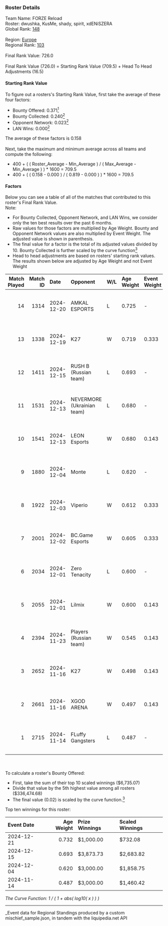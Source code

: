 ### Roster Details<br />
Team Name: FORZE Reload<br />
Roster: dwushka, KusMe, shady, spirit, xdENiSZERA<br />
Global Rank: [148](../../standings_global_2025_03_01.md)<br />
<br />
Region: [Europe]( ../../standings_europe_2025_03_01.md)<br />
Regional Rank: [103]( ../../standings_europe_2025_03_01.md)<br />
<br />
Final Rank Value:  726.0<br />
<br />
Final Rank Value (726.0) = Starting Rank Value (709.5) + Head To Head Adjustments (16.5)<br />

#### Starting Rank Value<br />
To figure out a rosters's Starting Rank Value, first take the average of these four factors:<br />
- Bounty Offered: 0.371[<sup>1</sup>](#table2)
- Bounty Collected: 0.240[<sup>2</sup>](#table1)
- Opponent Network: 0.023[<sup>2</sup>](#table1)
- LAN Wins: 0.000[<sup>2</sup>](#table1)

The average of these factors is 0.158<br />
<br />
Next, take the maximum and minimum average across all teams and compute the following:<br />
- 400 + ( ( Roster_Average - Min_Average ) / ( Max_Average - Min_Average ) ) * 1600 = 709.5
- 400 + ( ( 0.158 - 0.000 ) / ( 0.819 - 0.000 ) ) * 1600 = 709.5


#### Factors<br />
Below you can see a table of all of the matches that contributed to this roster's Final Rank Value.<br />
Note:<br />

- For Bounty Collected, Opponent Network, and LAN Wins, we consider only the ten best results over the past 6 months.
- Raw values for those factors are multiplied by Age Weight. Bounty and Opponent Network values are also multiplied by Event Weight. The adjusted value is shown in parenthesis.
- The final value for a factor is the total of its adjusted values divided by 10. Bounty Collected is further scaled by the curve function[<sup>3</sup>](#curveFunction)
- Head to head adjustments are based on rosters' starting rank values. The results shown below are adjusted by Age Weight and not Event Weight
<span id="table1"></span><br />


| Match Played | Match ID | Date       | Opponent                   | W/L | Age Weight | Event Weight | Bounty Collected | Opponent Network | LAN Wins  | H2H Adj. | Roster                                    |
| -: | -: | :- | :- | :- | :- | :- | :- | :- | :- | -: | :- |
|           14 |     1314 | 2024-12-20 | AMKAL ESPORTS              | L   | 0.725      | -            | -                | -                | -         |    -9.98 | dwushka, KusMe, shady, spirit, xdENiSZERA |
|           13 |     1338 | 2024-12-19 | K27                        | W   | 0.719      | 0.333        | 0.005 (0.001)    | 0.428 (0.102)    | 0 (0.000) |    11.83 | dwushka, KusMe, shady, spirit, xdENiSZERA |
|           12 |     1411 | 2024-12-15 | RUSH B (Russian team)      | L   | 0.693      | -            | -                | -                | -         |    -7.60 | dwushka, KusMe, shady, spirit, xdENiSZERA |
|           11 |     1531 | 2024-12-13 | NEVERMORE (Ukrainian team) | L   | 0.680      | -            | -                | -                | -         |    -9.14 | dwushka, KusMe, shady, spirit, xdENiSZERA |
|           10 |     1541 | 2024-12-13 | LEON Esports               | W   | 0.680      | 0.143        | 0.006 (0.001)    | 0.224 (0.022)    | 0 (0.000) |    10.03 | dwushka, KusMe, shady, spirit, xdENiSZERA |
|            9 |     1880 | 2024-12-04 | Monte                      | L   | 0.620      | -            | -                | -                | -         |    -5.50 | dwushka, KusMe, shady, spirit, xdENiSZERA |
|            8 |     1922 | 2024-12-03 | Viperio                    | W   | 0.612      | 0.333        | 0.002 (0.000)    | 0.051 (0.010)    | 0 (0.000) |     6.66 | dwushka, KusMe, shady, spirit, xdENiSZERA |
|            7 |     2001 | 2024-12-02 | BC.Game Esports            | W   | 0.605      | 0.333        | 0.022 (0.004)    | 0.256 (0.052)    | 0 (0.000) |    12.07 | dwushka, KusMe, shady, spirit, xdENiSZERA |
|            6 |     2034 | 2024-12-01 | Zero Tenacity              | L   | 0.600      | -            | -                | -                | -         |    -5.75 | dwushka, KusMe, shady, spirit, xdENiSZERA |
|            5 |     2055 | 2024-12-01 | Lilmix                     | W   | 0.600      | 0.143        | 0.001 (0.000)    | 0.034 (0.003)    | 0 (0.000) |     4.50 | dwushka, KusMe, shady, spirit, xdENiSZERA |
|            4 |     2394 | 2024-11-23 | Players (Russian team)     | W   | 0.545      | 0.143        | 0.000 (0.000)    | 0.084 (0.007)    | 0 (0.000) |     4.16 | dwushka, KusMe, shady, spirit, xdENiSZERA |
|            3 |     2652 | 2024-11-16 | K27                        | W   | 0.498      | 0.143        | 0.005 (0.000)    | 0.428 (0.030)    | 0 (0.000) |     8.48 | dwushka, KusMe, shady, spirit, xdENiSZERA |
|            2 |     2661 | 2024-11-16 | XGOD ARENA                 | W   | 0.497      | 0.143        | 0.000 (0.000)    | 0.047 (0.003)    | 0 (0.000) |     4.13 | dwushka, KusMe, shady, spirit, xdENiSZERA |
|            1 |     2715 | 2024-11-14 | FLuffy Gangsters           | L   | 0.487      | -            | -                | -                | -         |    -7.35 | dwushka, KusMe, shady, spirit, xdENiSZERA |

<br />
<span id="table2"></span><br />
To calculate a roster's Bounty Offered:<br />

- First, take the sum of their top 10 scaled winnings ($6,735.07)
- Divide that value by the 5th highest value among all rosters ($336,474.68)
- The final value (0.02) is scaled by the curve function.[<sup>3</sup>](#curveFunction)

Top ten winnings for this roster:<br />

| Event Date | Age Weight | Prize Winnings | Scaled Winnings |
| :- | -: | :- | :- |
| 2024-12-21 |      0.732 | $1,000.00      | $732.08         |
| 2024-12-15 |      0.693 | $3,873.73      | $2,683.82       |
| 2024-12-04 |      0.620 | $3,000.00      | $1,858.75       |
| 2024-11-14 |      0.487 | $3,000.00      | $1,460.42       |


<span id="curveFunction"></span>_The Curve Function: 1 / ( 1 + abs( log10( x ) ) )_<br />

---
_Event data for Regional Standings produced by a custom mischief_sample.json, in tandem with the liquipedia.net API<br />
